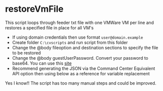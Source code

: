 # restoreVmFile
This script loops through feeder txt file with one VMWare VM per line and restores a specified file in place for all VM's

- If using domain credentials then use format `user@domain.example`
- Create folder `C:\cvscripts` and run script from this folder
- Change the @body fileoption and destination sections to specify the file to be restored
- Change the @body guestUserPassword. Convert your password to base64. You can use this [site](https://base64.guru/converter)
- Recommend generating the JSON via the Command Center Equivalent API option then using below as a reference for variable replacement

Yes I know!! The script has too many manual steps and could be improved.
